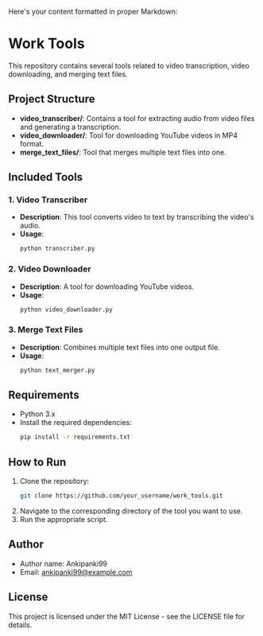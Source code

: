 Here's your content formatted in proper Markdown:

# Work Tools

This repository contains several tools related to video transcription, video downloading, and merging text files.

## Project Structure

- **video_transcriber/**: Contains a tool for extracting audio from video files and generating a transcription.
- **video_downloader/**: Tool for downloading YouTube videos in MP4 format.
- **merge_text_files/**: Tool that merges multiple text files into one.

## Included Tools

### 1. Video Transcriber

- **Description**: This tool converts video to text by transcribing the video's audio.
- **Usage**:
  ```bash
  python transcriber.py
  ```

### 2. Video Downloader

- **Description**: A tool for downloading YouTube videos.
- **Usage**:
  ```bash
  python video_downloader.py
  ```

### 3. Merge Text Files

- **Description**: Combines multiple text files into one output file.
- **Usage**:
  ```bash
  python text_merger.py
  ```

## Requirements

- Python 3.x
- Install the required dependencies:
  ```bash
  pip install -r requirements.txt
  ```

## How to Run

1. Clone the repository:
   ```bash
   git clone https://github.com/your_username/work_tools.git
   ```
2. Navigate to the corresponding directory of the tool you want to use.
3. Run the appropriate script.

## Author

- Author name: Ankipanki99
- Email: ankipanki99@example.com

## License

This project is licensed under the MIT License - see the LICENSE file for details.





